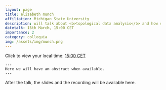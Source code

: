 ```yaml
---
layout: page
title: elizabeth munch
affiliation: Michigan State University
description: will talk about <b>topological data analysis</b> and how she <b>applied it</b> 
datetalk: 15th March, 15:00 CET
importance: 2
category: colloquia
img: /assets/img/munch.png
---
```


Click to view your local time:  <a href='https://www.timeanddate.com/worldclock/fixedtime.html?msg=B%3DM2L+-+Elizabeth+Munch&iso=20230315T15&p1=31' target='time'>15:00 CET </a>

    ---
    Here we will have an abstract when available.
    ---
	

After the talk, the slides and the recording will be available here.

